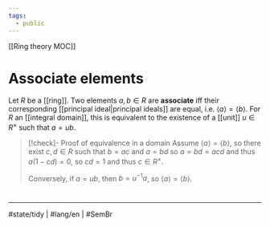 ```yaml
---
tags:
  - public
---
```

[[Ring theory MOC]]
# Associate elements

Let $R$ be a [[ring]].
Two elements $a,b \in R$ are **associate** iff their corresponding [[principal ideal|principal ideals]] are equal, i.e. $\langle a \rangle = \langle b \rangle$.
For $R$ an [[integral domain]], this is equivalent to the existence of a [[unit]] $u \in R^\times$ such that $a = ub$.

> [!check]- Proof of equivalence in a domain
> Assume $\langle a \rangle = \langle b \rangle$, so there exist $c,d \in R$ such that $b = ac$ and $a = bd$
> so $a = bd = acd$ and thus $a(1-cd) = 0$,
> so $cd = 1$ and thus $c \in R^\times$.
> 
> Conversely, if $a = ub$, then $b = u^{-1}a$, so $\langle a \rangle = \langle b \rangle$. <span class="QED"/>

#
---
#state/tidy | #lang/en | #SemBr
